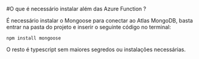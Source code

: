 #O que é necessário instalar além das Azure Function ?

É necessário instalar o Mongoose para conectar ao Atlas MongoDB, basta entrar na pasta do projeto e inserir o seguinte código no terminal:

```
npm install mongoose
```

O resto é typescript sem maiores segredos ou instalações necessárias.